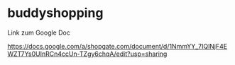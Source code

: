 buddyshopping
=============

Link zum Google Doc

https://docs.google.com/a/shopgate.com/document/d/1NmmYY_7IQlNjF4EWZT7Ys0UInRCn4ccUn-TZgy6chqA/edit?usp=sharing

